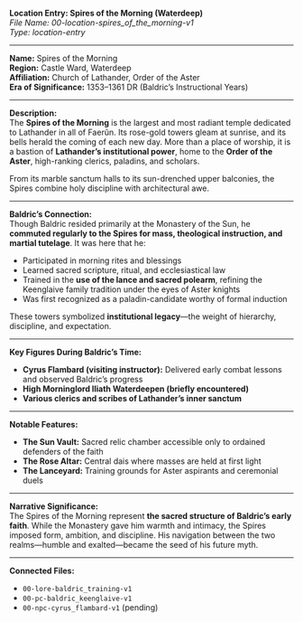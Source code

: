 **Location Entry: Spires of the Morning (Waterdeep)**  
*File Name: 00-location-spires_of_the_morning-v1*  
*Type: location-entry*

---

**Name:** Spires of the Morning  
**Region:** Castle Ward, Waterdeep  
**Affiliation:** Church of Lathander, Order of the Aster  
**Era of Significance:** 1353–1361 DR (Baldric’s Instructional Years)

---

**Description:**  
The **Spires of the Morning** is the largest and most radiant temple dedicated to Lathander in all of Faerûn. Its rose-gold towers gleam at sunrise, and its bells herald the coming of each new day. More than a place of worship, it is a bastion of **Lathander’s institutional power**, home to the **Order of the Aster**, high-ranking clerics, paladins, and scholars.

From its marble sanctum halls to its sun-drenched upper balconies, the Spires combine holy discipline with architectural awe.

---

**Baldric’s Connection:**  
Though Baldric resided primarily at the Monastery of the Sun, he **commuted regularly to the Spires for mass, theological instruction, and martial tutelage**. It was here that he:

- Participated in morning rites and blessings  
- Learned sacred scripture, ritual, and ecclesiastical law  
- Trained in the **use of the lance and sacred polearm**, refining the Keenglaive family tradition under the eyes of Aster knights  
- Was first recognized as a paladin-candidate worthy of formal induction

These towers symbolized **institutional legacy**—the weight of hierarchy, discipline, and expectation.

---

**Key Figures During Baldric’s Time:**  
- **Cyrus Flambard (visiting instructor):** Delivered early combat lessons and observed Baldric’s progress  
- **High Morninglord Iliath Waterdeepen (briefly encountered)**  
- **Various clerics and scribes of Lathander’s inner sanctum**

---

**Notable Features:**  
- **The Sun Vault:** Sacred relic chamber accessible only to ordained defenders of the faith  
- **The Rose Altar:** Central dais where masses are held at first light  
- **The Lanceyard:** Training grounds for Aster aspirants and ceremonial duels

---

**Narrative Significance:**  
The Spires of the Morning represent **the sacred structure of Baldric’s early faith**. While the Monastery gave him warmth and intimacy, the Spires imposed form, ambition, and discipline. His navigation between the two realms—humble and exalted—became the seed of his future myth.

---

**Connected Files:**  
- `00-lore-baldric_training-v1`  
- `00-pc-baldric_keenglaive-v1`  
- `00-npc-cyrus_flambard-v1` (pending)